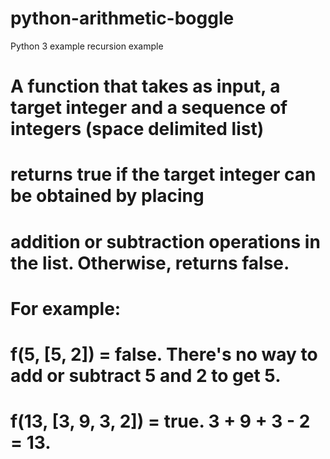 # python-arithmetic-boggle
Python 3 example recursion example 

# A function that takes as input, a target integer and a sequence of integers (space delimited list)
# returns true if the target integer can be obtained by placing
# addition or subtraction operations in the list. Otherwise, returns false.
#
# For example:
#
# f(5, [5, 2]) = false. There's no way to add or subtract 5 and 2 to get 5.
# f(13, [3, 9, 3, 2]) = true. 3 + 9 + 3 - 2 = 13.
